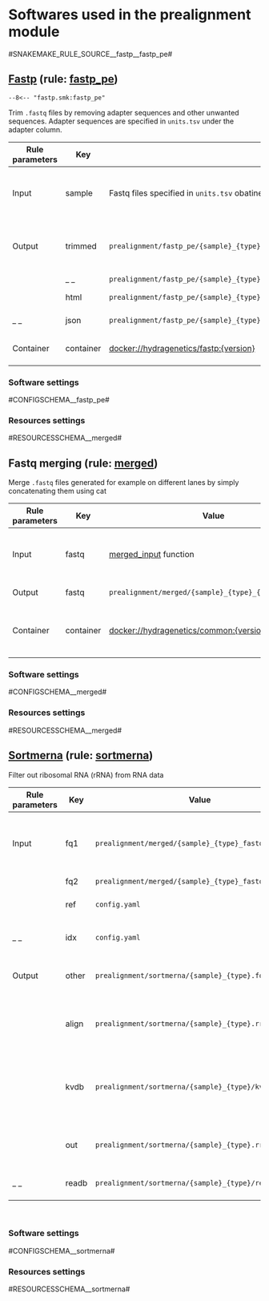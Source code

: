 # Softwares used in the prealignment module

#SNAKEMAKE_RULE_SOURCE__fastp__fastp_pe#

## [Fastp](https://github.com/OpenGene/fastp) (rule: [fastp_pe](https://github.com/hydra-genetics/prealignment/blob/develop/workflow/rules/fastp.smk))


```
--8<-- "fastp.smk:fastp_pe"
```

Trim `.fastq` files by removing adapter sequences and other unwanted sequences. Adapter sequences are specified in `units.tsv` under the adapter column.

| Rule parameters | Key | Value | Description |
|-|-|-|-|
| Input | sample | Fastq files specified in `units.tsv` obatined by [get_fastq_file](https://github.com/hydra-genetics/hydra-genetics/blob/develop/hydra_genetics/utils/units.py) | Untrimmed `.fastq` files from the same sample |
| Output | trimmed | `prealignment/fastp_pe/{sample}_{type}_{flowcell}_{lane}_{barcode}_fastq1.fastq.gz` | Trimmed `.fastq` files from the same sample |
| |_ _| `prealignment/fastp_pe/{sample}_{type}_{flowcell}_{lane}_{barcode}_fastq2.fastq.gz` |_ _|
| | html | `prealignment/fastp_pe/{sample}_{type}_{flowcell}_{lane}_{barcode}_fastp.html` | html QC report |
|_ _| json | `prealignment/fastp_pe/{sample}_{type}_{flowcell}_{lane}_{barcode}_fastp.html` | json QC report |
| Container | container | [docker://hydragenetics/fastp:{version}](https://hub.docker.com/r/hydragenetics/fastp) | fastp docker container |

### Software settings

#CONFIGSCHEMA__fastp_pe#

### Resources settings

#RESOURCESSCHEMA__merged#


## Fastq merging (rule: [merged](https://github.com/hydra-genetics/prealignment/blob/develop/workflow/rules/merged.smk))
Merge `.fastq` files generated for example on different lanes by simply concatenating them using cat  

| Rule parameters | Key | Value | Description |
|-|-|-|-|
| Input | fastq | [merged_input](https://github.com/hydra-genetics/prealignment/blob/develop/workflow/rules/common.smk) function | Several `.fastq` files from the same sample |
| Output | fastq | `prealignment/merged/{sample}_{type}_{read}.fastq.gz` | Merged `.fastq` file |
| Container | container | [docker://hydragenetics/common:{version}](https://hub.docker.com/r/hydragenetics/common) | General hydra-genetics docker container |

### Software settings

#CONFIGSCHEMA__merged#

### Resources settings

#RESOURCESSCHEMA__merged#


## [Sortmerna](https://github.com/biocore/sortmerna) (rule: [sortmerna](https://github.com/hydra-genetics/prealignment/blob/develop/workflow/rules/sortmerna.smk))
Filter out ribosomal RNA (rRNA) from RNA data  

| Rule parameters | Key | Value | Description |
|-|-|-|-|
| Input | fq1 | `prealignment/merged/{sample}_{type}_fastq1.fastq.gz` | Unfiltered merged `.fastq` files from the same sample |
| | fq2 | `prealignment/merged/{sample}_{type}_fastq1.fastq.gz` |_ _|
| | ref | `config.yaml` | Fasta reference genome |
|_ _| idx | `config.yaml` | Sortmera index directory |
| Output | other | `prealignment/sortmerna/{sample}_{type}.fq.gz` | rRNA filtered merged `.fastq` file |
| | align | `prealignment/sortmerna/{sample}_{type}.rrna.fq.gz` |  Fastq with reads that align to ribosomal rna |
| | kvdb | `prealignment/sortmerna/{sample}_{type}/kvdb` |  workdir kvd with key-value datastore for alignment results |
| | out | `prealignment/sortmerna/{sample}_{type}.rrna.log` |  workdir readb with temporary read info |
|_ _| readb | `prealignment/sortmerna/{sample}_{type}/readb` |  Sortmeras ribosomal log file |

<br />

### Software settings

#CONFIGSCHEMA__sortmerna#

### Resources settings

#RESOURCESSCHEMA__sortmerna#
